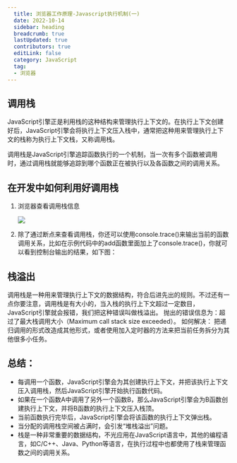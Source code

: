 ```yaml
---
  title: 浏览器工作原理-Javascript执行机制(一)
  date: 2022-10-14
  sidebar: heading
  breadcrumb: true
  lastUpdated: true
  contributors: true
  editLink: false
  category: JavaScript
  tag:
  - 浏览器
---
```

## 调用栈

JavaScript引擎正是利用栈的这种结构来管理执行上下文的。在执行上下文创建好后，JavaScript引擎会将执行上下文压入栈中，通常把这种用来管理执行上下文的栈称为执行上下文栈，又称调用栈。

调用栈是JavaScript引擎追踪函数执行的一个机制，当一次有多个函数被调用时，通过调用栈就能够追踪到哪个函数正在被执行以及各函数之间的调用关系。

## 在开发中如何利用好调用栈

1. 浏览器查看调用栈信息
   
   ![](https://static001.geekbang.org/resource/image/c0/a2/c0d303a289a535b87a6c445ba7f34fa2.png)

2. 除了通过断点来查看调用栈，你还可以使用console.trace()来输出当前的函数调用关系，比如在示例代码中的add函数里面加上了console.trace()，你就可以看到控制台输出的结果，如下图：

## 栈溢出
调用栈是一种用来管理执行上下文的数据结构，符合后进先出的规则。不过还有一点你要注意，调用栈是有大小的，当入栈的执行上下文超过一定数目，JavaScript引擎就会报错，我们把这种错误叫做栈溢出。
抛出的错误信息为：超过了最大栈调用大小（Maximum call stack size exceeded）。
如何解决：
把递归调用的形式改造成其他形式，或者使用加入定时器的方法来把当前任务拆分为其他很多小任务。

## 总结：
- 每调用一个函数，JavaScript引擎会为其创建执行上下文，并把该执行上下文压入调用栈，然后JavaScript引擎开始执行函数代码。
- 如果在一个函数A中调用了另外一个函数B，那么JavaScript引擎会为B函数创建执行上下文，并将B函数的执行上下文压入栈顶。
- 当前函数执行完毕后，JavaScript引擎会将该函数的执行上下文弹出栈。
- 当分配的调用栈空间被占满时，会引发“堆栈溢出”问题。
- 栈是一种非常重要的数据结构，不光应用在JavaScript语言中，其他的编程语言，如C/C++、Java、Python等语言，在执行过程中也都使用了栈来管理函数之间的调用关系。
